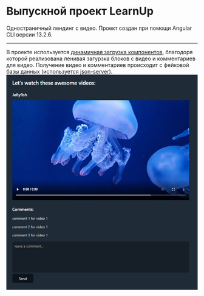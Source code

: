 # Выпускной проект LearnUp
Одностраничный лендинг с видео.
Проект создан при помощи Angular CLI версии 13.2.6.
____
В проекте используется [динамичная загрузка компонентов](https://angular.io/guide/dynamic-component-loader#dynamic-component-loading), благодоря которой реализована ленивая загурзка блоков с видео и комментариев для видео. Получение видео и комментариев происходит с фейковой базы данных (используется [json-server](https://www.npmjs.com/package/json-server)).
![screenshot](screenshots\video-app.jpg)
